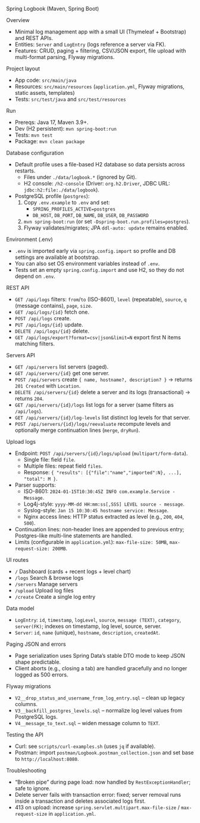 Spring Logbook (Maven, Spring Boot)

Overview
- Minimal log management app with a small UI (Thymeleaf + Bootstrap) and REST APIs.
- Entities: `Server` and `LogEntry` (logs reference a server via FK).
- Features: CRUD, paging + filtering, CSV/JSON export, file upload with multi-format parsing, Flyway migrations.

Project layout
- App code: `src/main/java`
- Resources: `src/main/resources` (`application.yml`, Flyway migrations, static assets, templates)
- Tests: `src/test/java` and `src/test/resources`

Run
- Prereqs: Java 17, Maven 3.9+.
- Dev (H2 persistent): `mvn spring-boot:run`
- Tests: `mvn test`
- Package: `mvn clean package`

Database configuration
- Default profile uses a file-based H2 database so data persists across restarts.
  - Files under `./data/logbook.*` (ignored by Git).
  - H2 console: `/h2-console` (Driver: `org.h2.Driver`, JDBC URL: `jdbc:h2:file:./data/logbook`).
- PostgreSQL profile (`postgres`):
  1) Copy `.env.example` to `.env` and set:
     - `SPRING_PROFILES_ACTIVE=postgres`
     - `DB_HOST`, `DB_PORT`, `DB_NAME`, `DB_USER`, `DB_PASSWORD`
  2) `mvn spring-boot:run` (or set `-Dspring-boot.run.profiles=postgres`).
  3) Flyway validates/migrates; JPA `ddl-auto: update` remains enabled.

Environment (.env)
- `.env` is imported early via `spring.config.import` so profile and DB settings are available at bootstrap.
- You can also set OS environment variables instead of `.env`.
- Tests set an empty `spring.config.import` and use H2, so they do not depend on `.env`.

REST API
- `GET /api/logs` filters: `from`/`to` (ISO-8601), `level` (repeatable), `source`, `q` (message contains), `page`, `size`.
- `GET /api/logs/{id}` fetch one.
- `POST /api/logs` create.
- `PUT /api/logs/{id}` update.
- `DELETE /api/logs/{id}` delete.
- `GET /api/logs/export?format=csv|json&limit=N` export first N items matching filters.

Servers API
- `GET /api/servers` list servers (paged).
- `GET /api/servers/{id}` get one server.
- `POST /api/servers` create `{ name, hostname?, description? }` → returns `201 Created` with `Location`.
- `DELETE /api/servers/{id}` delete a server and its logs (transactional) → returns `204`.
- `GET /api/servers/{id}/logs` list logs for a server (same filters as `/api/logs`).
- `GET /api/servers/{id}/log-levels` list distinct log levels for that server.
- `POST /api/servers/{id}/logs/reevaluate` recompute levels and optionally merge continuation lines (`merge`, `dryRun`).

Upload logs
- Endpoint: `POST /api/servers/{id}/logs/upload` (`multipart/form-data`).
  - Single file: field `file`.
  - Multiple files: repeat field `files`.
  - Response: `{ "results": [{"file":"name","imported":N}, ...], "total": M }`.
- Parser supports:
  - ISO-8601: `2024-01-15T10:30:45Z INFO com.example.Service - Message`.
  - Log4j-style: `yyyy-MM-dd HH:mm:ss[,SSS] LEVEL source - message`.
  - Syslog-style: `Jan 15 10:30:45 hostname service: Message`.
  - Nginx access lines: HTTP status extracted as level (e.g., `200`, `404`, `500`).
- Continuation lines: non-header lines are appended to previous entry; Postgres-like multi-line statements are handled.
- Limits (configurable in `application.yml`): `max-file-size: 50MB`, `max-request-size: 200MB`.

UI routes
- `/` Dashboard (cards + recent logs + level chart)
- `/logs` Search & browse logs
- `/servers` Manage servers
- `/upload` Upload log files
- `/create` Create a single log entry

Data model
- `LogEntry`: `id`, `timestamp`, `logLevel`, `source`, `message (TEXT)`, `category`, `server(FK)`; indexes on timestamp, log level, source, server.
- `Server`: `id`, `name` (unique), `hostname`, `description`, `createdAt`.

Paging JSON and errors
- Page serialization uses Spring Data’s stable DTO mode to keep JSON shape predictable.
- Client aborts (e.g., closing a tab) are handled gracefully and no longer logged as 500 errors.

Flyway migrations
- `V2__drop_status_and_username_from_log_entry.sql` – clean up legacy columns.
- `V3__backfill_postgres_levels.sql` – normalize log level values from PostgreSQL logs.
- `V4__message_to_text.sql` – widen message column to `TEXT`.

Testing the API
- Curl: see `scripts/curl-examples.sh` (uses `jq` if available).
- Postman: import `postman/Logbook.postman_collection.json` and set base to `http://localhost:8080`.

Troubleshooting
- “Broken pipe” during page load: now handled by `RestExceptionHandler`; safe to ignore.
- Delete server fails with transaction error: fixed; server removal runs inside a transaction and deletes associated logs first.
- 413 on upload: increase `spring.servlet.multipart.max-file-size` / `max-request-size` in `application.yml`.

